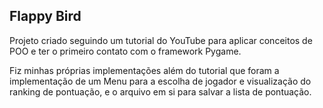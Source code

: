 ## Flappy Bird

Projeto criado seguindo um tutorial do YouTube 
para aplicar conceitos de POO e ter o primeiro 
contato com o framework Pygame.

Fiz minhas próprias implementações além do tutorial 
que foram a implementação de um Menu para a escolha 
de jogador e visualização do ranking de pontuação, e 
o arquivo em si para salvar a lista de pontuação.

